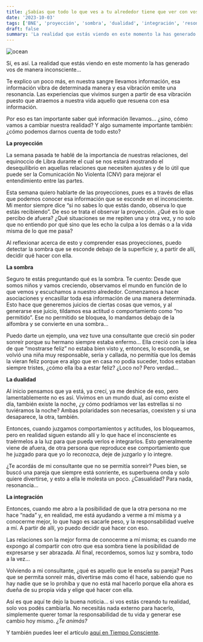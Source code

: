 ```yaml
---
title: ¿Sabías que todo lo que ves a tu alrededor tiene que ver con vos?
date: '2023-10-03'
tags: ['BNE', 'proyección', 'sombra', 'dualidad', 'integración', 'resonancia']
draft: false
summary: 'La realidad que estás viendo en este momento la has generado vos de manera inconsciente…'
---
```



<Image alt="ocean" src="/static/images/Blog/Tiempo-consciente/proyeccion.JPG" width={750} height={450} />



Sí, es así. La realidad que estás viendo en este momento la has generado vos de manera inconsciente…

Te explico un poco más, en nuestra sangre llevamos información, esa información vibra de determinada manera y esa vibración emite una resonancia. Las experiencias que vivimos surgen a partir de esa vibración puesto que atraemos a nuestra vida aquello que resuena con esa información. 

Por eso es tan importante saber qué información llevamos… ¿sino, cómo vamos a cambiar nuestra realidad? Y algo sumamente importante también: ¿cómo podemos darnos cuenta de todo esto?

**La proyección**

La semana pasada te hablé de la importancia de nuestras relaciones, del equinoccio de Libra durante el cual se nos estará mostrando el desequilibrio en aquellas relaciones que necesiten ajustes y de lo útil que puede ser la Comunicación No Violenta (CNV) para mejorar el entendimiento entre las partes.

Esta semana quiero hablarte de las proyecciones, pues es a través de ellas que podemos conocer esa información que se esconde en el inconsciente. Mi mentor siempre dice “si no sabes lo que estás dando, observa lo que estás recibiendo”. De eso se trata el observar la proyección. ¿Qué es lo que percibo de afuera? ¿Qué situaciones se me repiten una y otra vez, y no solo que no entiendo por qué sino que les echo la culpa a los demás o a la vida misma de lo que me pasa?

Al reflexionar acerca de esto y comprender esas proyecciones, puedo detectar la sombra que se esconde debajo de la superficie y, a partir de allí, decidir qué hacer con ella.

**La sombra**

Seguro te estás preguntando qué es la sombra. Te cuento: Desde que somos niños y vamos creciendo, observamos el mundo en función de lo que vemos y escuchamos a nuestro alrededor. Comenzamos a hacer asociaciones y encasillar toda esa información de una manera determinada. Esto hace que generemos juicios de ciertas cosas que vemos, y al generarse ese juicio, tildamos esa actitud o comportamiento como “no permitido”. Ese no permitido se bloquea, lo mandamos debajo de la alfombra y se convierte en una sombra…

Puedo darte un ejemplo, una vez tuve una consultante que creció sin poder sonreír porque su hermano siempre estaba enfermo… Ella creció con la idea de que “mostrarse feliz” no estaba bien visto y, entonces, lo escondía, se volvió una niña muy responsable, seria y callada, no permitía que los demás la vieran feliz porque era algo que en casa no podía suceder, todos estaban siempre tristes, ¿cómo ella iba a estar feliz? ¿Loco no? Pero verdad…

**La dualidad**

Al inicio pensamos que ya está, ya crecí, ya me deshice de eso, pero lamentablemente no es así. Vivimos en un mundo dual, así como existe el día, también existe la noche, ¿y cómo podríamos ver las estrellas si no tuviéramos la noche? Ambas polaridades son necesarias, coexisten y si una desaparece, la otra, también.

Entonces, cuando juzgamos comportamientos y actitudes, los bloqueamos, pero en realidad siguen estando allí y lo que hace el inconsciente es traérmelos a la luz para que pueda verlos e integrarlos. Esto generalmente viene de afuera, de otra persona que reproduce ese comportamiento que he juzgado para que yo lo reconozca, deje de juzgarlo y lo integre.

¿Te acordás de mi consultante que no se permitía sonreír? Pues bien, se buscó una pareja que siempre está sonriente, es superbuena onda y solo quiere divertirse, y esto a ella le molesta un poco. ¿Casualidad? Para nada, resonancia…

**La integración**

Entonces, cuando me abro a la posibilidad de que la otra persona no me hace “nada” y, en realidad, me está ayudando a verme a mí misma y a conocerme mejor, lo que hago es sacarle peso, y la responsabilidad vuelve a mí. A partir de allí, yo puedo decidir qué hacer con eso.

Las relaciones son la mejor forma de conocerme a mí misma; es cuando me expongo al compartir con otro que esa sombra tiene la posibilidad de expresarse y ser abrazada. Al final, recordemos, somos luz y sombra, todo a la vez…

Volviendo a mi consultante, ¿qué es aquello que le enseña su pareja? Pues que se permita sonreír más, divertirse más como él hace, sabiendo que no hay nadie que se lo prohíba y que no está mal hacerlo porque ella ahora es dueña de su propia vida y elige qué hacer con ella.

Así es que aquí te dejo la buena noticia… si vos estás creando tu realidad, solo vos podés cambiarla. No necesitás nada externo para hacerlo, simplemente querer tomar la responsabilidad de tu vida y generar ese cambio hoy mismo. *¿Te animás?*

Y también puedes leer el artículo [aquí en Tiempo Consciente](https://tiempoconsciente.com/sabias-que-todo-lo-que-ves-a-tu-alrededor-tiene-que-ver-con-vos/).
